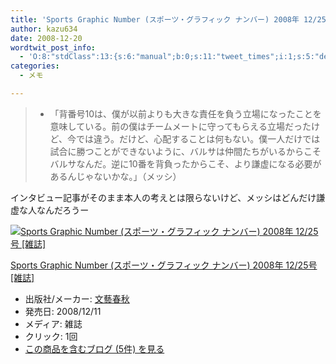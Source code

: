 ```yaml
---
title: 'Sports Graphic Number (スポーツ・グラフィック ナンバー) 2008年 12/25号 [雑誌]で気になった部分'
author: kazu634
date: 2008-12-20
wordtwit_post_info:
  - 'O:8:"stdClass":13:{s:6:"manual";b:0;s:11:"tweet_times";i:1;s:5:"delay";i:0;s:7:"enabled";i:1;s:10:"separation";s:2:"60";s:7:"version";s:3:"3.7";s:14:"tweet_template";b:0;s:6:"status";i:2;s:6:"result";a:0:{}s:13:"tweet_counter";i:2;s:13:"tweet_log_ids";a:1:{i:0;i:4457;}s:9:"hash_tags";a:0:{}s:8:"accounts";a:1:{i:0;s:7:"kazu634";}}'
categories:
  - メモ

---
```

<div class="section">
<blockquote>
<ul>
<li>
        「背番号10は、僕が以前よりも大きな責任を負う立場になったことを意味している。前の僕はチームメートに守ってもらえる立場だったけど、今では違う。だけど、心配することは何もない。僕一人だけでは試合に勝つことができないように、バルサは仲間たちがいるからこそバルサなんだ。逆に10番を背負ったからこそ、より謙虚になる必要があるんじゃないかな。」（メッシ）
</li>
</ul>
</blockquote>
  
<p>
    インタビュー記事がそのまま本人の考えとは限らないけど、メッシはどんだけ謙虚な人なんだろうー
</p>
  
<div class="hatena-asin-detail">
<a href="http://www.amazon.co.jp/dp/B001MX4WI0/?tag=hatena_st1-22&ascsubtag=d-7ibv" onclick="__gaTracker('send', 'event', 'outbound-article', 'http://www.amazon.co.jp/dp/B001MX4WI0/?tag=hatena_st1-22&ascsubtag=d-7ibv', '');"><img src="https://images-na.ssl-images-amazon.com/images/I/51d1NtcoK0L._SL160_.jpg" class="hatena-asin-detail-image" alt="Sports Graphic Number (スポーツ・グラフィック ナンバー) 2008年 12/25号 [雑誌]" title="Sports Graphic Number (スポーツ・グラフィック ナンバー) 2008年 12/25号 [雑誌]" /></a></p> 
    
<div class="hatena-asin-detail-info">
<p class="hatena-asin-detail-title">
<a href="http://www.amazon.co.jp/dp/B001MX4WI0/?tag=hatena_st1-22&ascsubtag=d-7ibv" onclick="__gaTracker('send', 'event', 'outbound-article', 'http://www.amazon.co.jp/dp/B001MX4WI0/?tag=hatena_st1-22&ascsubtag=d-7ibv', 'Sports Graphic Number (スポーツ・グラフィック ナンバー) 2008年 12/25号 [雑誌]');">Sports Graphic Number (スポーツ・グラフィック ナンバー) 2008年 12/25号 [雑誌]</a>
</p>
      
<ul>
<li>
<span class="hatena-asin-detail-label">出版社/メーカー:</span> <a href="http://d.hatena.ne.jp/keyword/%CA%B8%E9%BA%BD%D5%BD%A9" onclick="__gaTracker('send', 'event', 'outbound-article', 'http://d.hatena.ne.jp/keyword/%CA%B8%E9%BA%BD%D5%BD%A9', '文藝春秋');" class="keyword">文藝春秋</a>
</li>
<li>
<span class="hatena-asin-detail-label">発売日:</span> 2008/12/11
</li>
<li>
<span class="hatena-asin-detail-label">メディア:</span> 雑誌
</li>
<li>
<span class="hatena-asin-detail-label">クリック</span>: 1回
</li>
<li>
<a href="http://d.hatena.ne.jp/asin/B001MX4WI0" onclick="__gaTracker('send', 'event', 'outbound-article', 'http://d.hatena.ne.jp/asin/B001MX4WI0', 'この商品を含むブログ (5件) を見る');" target="_blank">この商品を含むブログ (5件) を見る</a>
</li>
</ul>
</div>
    
<div class="hatena-asin-detail-foot">
</div>
</div>
</div>

